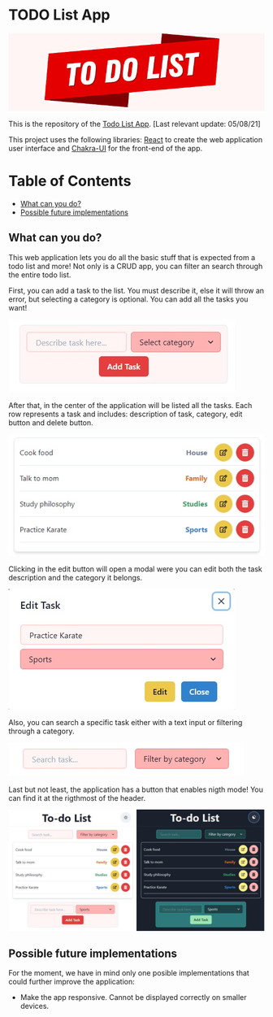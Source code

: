 # TODO List App

![TODO List](/readme-assets/todo-banner.jpg)

This is the repository of the [Todo List App](). [Last relevant update: 05/08/21]

This project uses the following libraries: [React](https://es.reactjs.org/) to create the web application user interface and [Chakra-UI](https://chakra-ui.com/docs/getting-started) for the front-end of the app.

# Table of Contents

- [What can you do?](#what-kind-of-data-is-used)
- [Possible future implementations](#possible-future-implementations)

## What can you do?

This web application lets you do all the basic stuff that is expected from a todo list and more! Not only is a CRUD app, you can filter an search through the entire todo list.

First, you can add a task to the list. You must describe it, else it will throw an error, but selecting a category is optional. You can add all the tasks you want!

![Task](/readme-assets/add-task.jpg)

After that, in the center of the application will be listed all the tasks. Each row represents a task and includes: description of task, category, edit button and delete button.

![Task List](/readme-assets/task-list.jpg)

Clicking in the edit button will open a modal were you can edit both the task description and the category it belongs.

![Task Edit](/readme-assets/task-edit.jpg)

Also, you can search a specific task either with a text input or filtering through a category.

![Search adn Filter](/readme-assets/search-filter.jpg)

Last but not least, the application has a button that enables nigth mode! You can find it at the rigthmost of the header.

![Night mode](/readme-assets/nightmode.jpg)

## Possible future implementations

For the moment, we have in mind only one posible implementations that could further improve the application:

- Make the app responsive. Cannot be displayed correctly on smaller devices.

